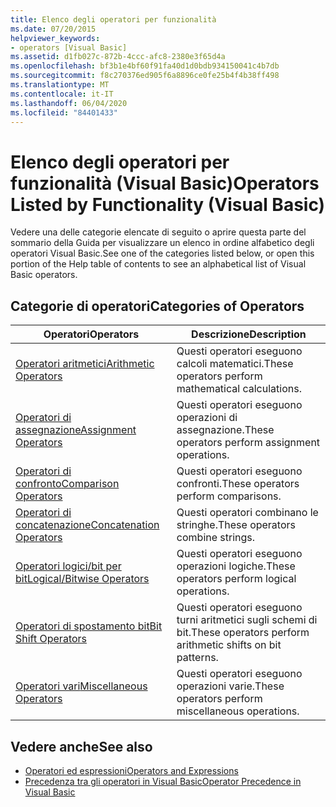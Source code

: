 ```yaml
---
title: Elenco degli operatori per funzionalità
ms.date: 07/20/2015
helpviewer_keywords:
- operators [Visual Basic]
ms.assetid: d1fb027c-872b-4ccc-afc8-2380e3f65d4a
ms.openlocfilehash: bf3b1e4bf60f91fa40d1d0bdb934150041c4b7db
ms.sourcegitcommit: f8c270376ed905f6a8896ce0fe25b4f4b38ff498
ms.translationtype: MT
ms.contentlocale: it-IT
ms.lasthandoff: 06/04/2020
ms.locfileid: "84401433"
---
```

# <a name="operators-listed-by-functionality-visual-basic"></a><span data-ttu-id="eb0e0-102">Elenco degli operatori per funzionalità (Visual Basic)</span><span class="sxs-lookup"><span data-stu-id="eb0e0-102">Operators Listed by Functionality (Visual Basic)</span></span>
<span data-ttu-id="eb0e0-103">Vedere una delle categorie elencate di seguito o aprire questa parte del sommario della Guida per visualizzare un elenco in ordine alfabetico degli operatori Visual Basic.</span><span class="sxs-lookup"><span data-stu-id="eb0e0-103">See one of the categories listed below, or open this portion of the Help table of contents to see an alphabetical list of Visual Basic operators.</span></span>  
  
## <a name="categories-of-operators"></a><span data-ttu-id="eb0e0-104">Categorie di operatori</span><span class="sxs-lookup"><span data-stu-id="eb0e0-104">Categories of Operators</span></span>  
  
|<span data-ttu-id="eb0e0-105">Operatori</span><span class="sxs-lookup"><span data-stu-id="eb0e0-105">Operators</span></span>|<span data-ttu-id="eb0e0-106">Descrizione</span><span class="sxs-lookup"><span data-stu-id="eb0e0-106">Description</span></span>|  
|---------------|-----------------|  
|[<span data-ttu-id="eb0e0-107">Operatori aritmetici</span><span class="sxs-lookup"><span data-stu-id="eb0e0-107">Arithmetic Operators</span></span>](arithmetic-operators.md)|<span data-ttu-id="eb0e0-108">Questi operatori eseguono calcoli matematici.</span><span class="sxs-lookup"><span data-stu-id="eb0e0-108">These operators perform mathematical calculations.</span></span>|  
|[<span data-ttu-id="eb0e0-109">Operatori di assegnazione</span><span class="sxs-lookup"><span data-stu-id="eb0e0-109">Assignment Operators</span></span>](assignment-operators.md)|<span data-ttu-id="eb0e0-110">Questi operatori eseguono operazioni di assegnazione.</span><span class="sxs-lookup"><span data-stu-id="eb0e0-110">These operators perform assignment operations.</span></span>|  
|[<span data-ttu-id="eb0e0-111">Operatori di confronto</span><span class="sxs-lookup"><span data-stu-id="eb0e0-111">Comparison Operators</span></span>](comparison-operators.md)|<span data-ttu-id="eb0e0-112">Questi operatori eseguono confronti.</span><span class="sxs-lookup"><span data-stu-id="eb0e0-112">These operators perform comparisons.</span></span>|  
|[<span data-ttu-id="eb0e0-113">Operatori di concatenazione</span><span class="sxs-lookup"><span data-stu-id="eb0e0-113">Concatenation Operators</span></span>](concatenation-operators.md)|<span data-ttu-id="eb0e0-114">Questi operatori combinano le stringhe.</span><span class="sxs-lookup"><span data-stu-id="eb0e0-114">These operators combine strings.</span></span>|  
|[<span data-ttu-id="eb0e0-115">Operatori logici/bit per bit</span><span class="sxs-lookup"><span data-stu-id="eb0e0-115">Logical/Bitwise Operators</span></span>](logical-bitwise-operators.md)|<span data-ttu-id="eb0e0-116">Questi operatori eseguono operazioni logiche.</span><span class="sxs-lookup"><span data-stu-id="eb0e0-116">These operators perform logical operations.</span></span>|  
|[<span data-ttu-id="eb0e0-117">Operatori di spostamento bit</span><span class="sxs-lookup"><span data-stu-id="eb0e0-117">Bit Shift Operators</span></span>](bit-shift-operators.md)|<span data-ttu-id="eb0e0-118">Questi operatori eseguono turni aritmetici sugli schemi di bit.</span><span class="sxs-lookup"><span data-stu-id="eb0e0-118">These operators perform arithmetic shifts on bit patterns.</span></span>|  
|[<span data-ttu-id="eb0e0-119">Operatori vari</span><span class="sxs-lookup"><span data-stu-id="eb0e0-119">Miscellaneous Operators</span></span>](miscellaneous-operators.md)|<span data-ttu-id="eb0e0-120">Questi operatori eseguono operazioni varie.</span><span class="sxs-lookup"><span data-stu-id="eb0e0-120">These operators perform miscellaneous operations.</span></span>|  
  
## <a name="see-also"></a><span data-ttu-id="eb0e0-121">Vedere anche</span><span class="sxs-lookup"><span data-stu-id="eb0e0-121">See also</span></span>

- [<span data-ttu-id="eb0e0-122">Operatori ed espressioni</span><span class="sxs-lookup"><span data-stu-id="eb0e0-122">Operators and Expressions</span></span>](../../programming-guide/language-features/operators-and-expressions/index.md)
- [<span data-ttu-id="eb0e0-123">Precedenza tra gli operatori in Visual Basic</span><span class="sxs-lookup"><span data-stu-id="eb0e0-123">Operator Precedence in Visual Basic</span></span>](operator-precedence.md)
